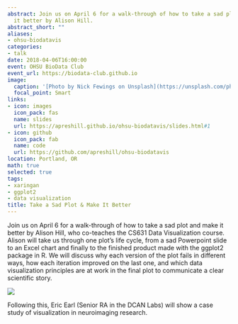```yaml
---
abstract: Join us on April 6 for a walk-through of how to take a sad plot and make
  it better by Alison Hill.
abstract_short: ""
aliases:
- ohsu-biodatavis
categories:
- talk
date: 2018-04-06T16:00:00
event: OHSU BioData Club
event_url: https://biodata-club.github.io
image:
  caption: '[Photo by Nick Fewings on Unsplash](https://unsplash.com/photos/p-1-VJjU-88)'
  focal_point: Smart
links:
- icon: images
  icon_pack: fas
  name: slides
  url: https://apreshill.github.io/ohsu-biodatavis/slides.html#1
- icon: github
  icon_pack: fab
  name: code
  url: https://github.com/apreshill/ohsu-biodatavis
location: Portland, OR
math: true
selected: true
tags:
- xaringan
- ggplot2
- data visualization
title: Take a Sad Plot & Make It Better
---
```


Join us on April 6 for a walk-through of how to take a sad plot and make it better by Alison Hill, who co-teaches the CS631 Data Visualization course. Alison will take us through one plot’s life cycle, from a sad Powerpoint slide to an Excel chart and finally to the finished product made with the ggplot2 package in R. We will discuss why each version of the plot fails in different ways, how each iteration improved on the last one, and which data visualization principles are at work in the final plot to communicate a clear scientific story.

![](https://apreshill.github.io/ohsu-biodatavis/slides_files/figure-html/animated.gif)



Following this, Eric Earl (Senior RA in the DCAN Labs) will show a case study of visualization in neuroimaging research.